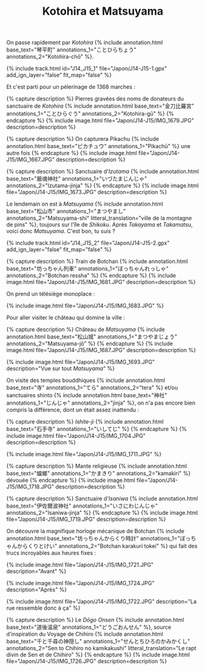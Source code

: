 ﻿---
title: "Kotohira et Matsuyama"
permalink: /Japon/J14-J15/
sidebar:
  nav: "japon"
enable_tracks: true
---

On passe rapidement par *Kotohira*
{% include annotation.html base_text="琴平町" annotations_1="ことひらちょう" annotations_2="Kotohira-chō" %}.

{% include track.html id="J14_J15_1" file="Japon/J14-J15-1.gpx" add_ign_layer="false" fit_map="false" %}

Et c'est parti pour un pélerinage de 1368 marches :

{% capture description %}
Pierres gravées des noms de donateurs du sanctuaire de *Kotohira*
{% include annotation.html base_text="金刀比羅宮" annotations_1="ことひらぐう" annotations_2="Kotohira-gū" %}
{% endcapture %}
{% include image.html file="Japon/J14-J15/IMG_1679.JPG" description=description %}

{% capture description %}
On capturera Pikachu
{% include annotation.html base_text="ピカチュウ" annotations_1="Pikachū" %}
une autre fois
{% endcapture %}
{% include image.html file="Japon/J14-J15/IMG_1667.JPG" description=description %}

{% capture description %}
Sanctuaire d'*Izutama*
{% include annotation.html base_text="厳魂神社" annotations_1="いづたまじんじゃ" annotations_2="Izutama-jinja" %}
{% endcapture %}
{% include image.html file="Japon/J14-J15/IMG_1673.JPG" description=description %}

Le lendemain on est à *Matsuyama*
{% include annotation.html base_text="松山市" annotations_1="まつやまし" annotations_2="Matsuyama-shi" litteral_translation="ville de la montagne de pins" %},
toujours sur l'île de *Shikoku*. Après *Takayama* et *Takamatsu*, voici donc *Matsuyama*. C'est bon, tu suis ?

{% include track.html id="J14_J15_2" file="Japon/J14-J15-2.gpx" add_ign_layer="false" fit_map="false" %}

{% capture description %}
Train de Botchan
{% include annotation.html base_text="坊っちゃん列車" annotations_1="ぼっちゃんれっしゃ" annotations_2="Botchan ressha" %}
{% endcapture %}
{% include image.html file="Japon/J14-J15/IMG_1681.JPG" description=description %}

On prend un télésiège monoplace :

{% include image.html file="Japon/J14-J15/IMG_1683.JPG" %}

Pour aller visiter le château qui domine la ville :

{% capture description %}
Château de *Matsuyama*
{% include annotation.html base_text="松山城" annotations_1="まつやまじょう" annotations_2="Matsuyama-jō" %}
{% endcapture %}
{% include image.html file="Japon/J14-J15/IMG_1687.JPG" description=description %}

{% include image.html file="Japon/J14-J15/IMG_1693.JPG" description="Vue sur tout *Matsuyama*" %}

On visite des temples bouddhiques
{% include annotation.html base_text="寺" annotations_1="てら" annotations_2="tera" %}
et/ou sanctuaires shinto
{% include annotation.html base_text="神社" annotations_1="じんじゃ" annotations_2="jinja" %},
on n'a pas encore bien compris la différence, dont un était assez inattendu :

{% capture description %}
*Ishite-ji*
{% include annotation.html base_text="石手寺" annotations_1="いしてじ" %}
{% endcapture %}
{% include image.html file="Japon/J14-J15/IMG_1704.JPG" description=description %}

{% include image.html file="Japon/J14-J15/IMG_1711.JPG" %}

{% capture description %}
Mante religieuse
{% include annotation.html base_text="蟷螂" annotations_1="かまきり" annotations_2="kamakiri" %}
dévouée
{% endcapture %}
{% include image.html file="Japon/J14-J15/IMG_1718.JPG" description=description %}

{% capture description %}
Sanctuaire d'*Isaniwa*
{% include annotation.html base_text="伊佐爾波神社" annotations_1="いさにわじんじゃ" annotations_2="Isaniwa-jinja" %}
{% endcapture %}
{% include image.html file="Japon/J14-J15/IMG_1719.JPG" description=description %}

On découvre la magnifique horloge mécanique de Botchan
{% include annotation.html base_text="坊っちゃんからくり時計" annotations_1="ぼっちゃんからくりとけい" annotations_2="Botchan karakuri tokei" %}
qui fait des trucs incroyables aux heures fixes :

{% include image.html file="Japon/J14-J15/IMG_1721.JPG" description="Avant" %}

{% include image.html file="Japon/J14-J15/IMG_1724.JPG" description="Après" %}

{% include image.html file="Japon/J14-J15/IMG_1722.JPG" description="La rue ressemble donc à ça" %}

{% capture description %}
Le *Dōgo Onsen*
{% include annotation.html base_text="道後温泉" annotations_1="どうごおんせん" %},
source d'inspiration du Voyage de Chihiro
{% include annotation.html base_text="千と千尋の神隠し" annotations_1="せんとちひろのかみかくし" annotations_2="Sen to Chihiro no kamikakushi" litteral_translation="Le rapt divin de Sen et de Chihiro" %}
{% endcapture %}
{% include image.html file="Japon/J14-J15/IMG_1726.JPG" description=description %}
